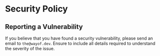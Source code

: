 # Security Policy

## Reporting a Vulnerability

If you believe that you have found a security vulnerability, please send an email to `the@wayof.dev`. Ensure to include all details required to understand the severity of the issue.
